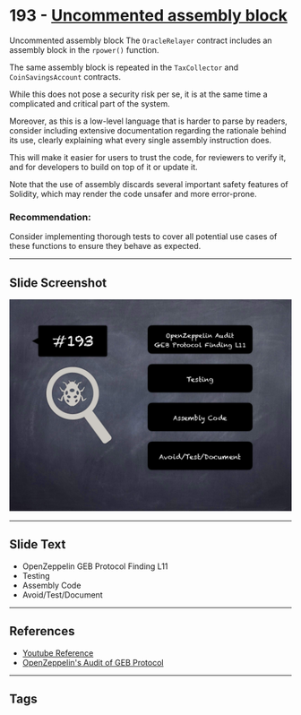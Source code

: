 
# 193 - [Uncommented assembly block](./Uncommented%20assembly%20block.md)

Uncommented assembly block The `OracleRelayer` contract includes an assembly block in the `rpower()` function. 

The same assembly block is repeated in the `TaxCollector` and `CoinSavingsAccount` contracts. 

While this does not pose a security risk per se, it is at the same time a complicated and critical part of the system.

Moreover, as this is a low-level language that is harder to parse by readers, consider including extensive documentation regarding the rationale behind its use, clearly explaining what every single assembly instruction does. 

This will make it easier for users to trust the code, for reviewers to verify it, and for developers to build on top of it or update it. 

Note that the use of assembly discards several important safety features of Solidity, which may render the code unsafer and more error-prone.

### Recommendation:
Consider implementing thorough tests to cover all potential use cases of these functions to ensure they behave as expected.
___
## Slide Screenshot
![193.png](../../images/8.%20Audit%20Findings%20201/193.png)
___
## Slide Text
- OpenZeppelin GEB Protocol Finding L11
- Testing
- Assembly Code
- Avoid/Test/Document
___
## References
- [Youtube Reference](https://youtu.be/0J7KI4WGd0Q?t=670)
- [OpenZeppelin's Audit of GEB Protocol](https://blog.openzeppelin.com/geb-protocol-audit/)
___
## Tags

